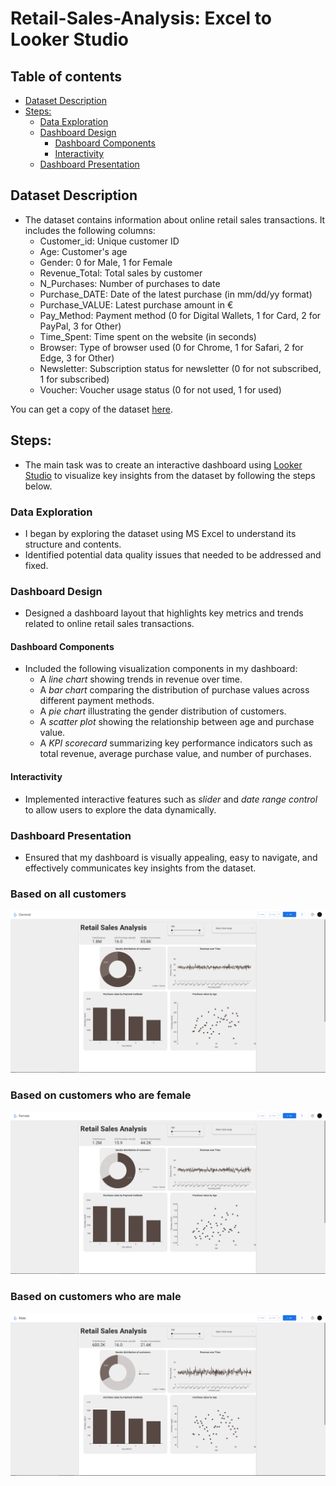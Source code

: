 # Retail-Sales-Analysis: Excel to Looker Studio





## Table of contents
- [Dataset Description](#dataset-description)
- [Steps:](#Steps)
  - [Data Exploration](#data-exploration)
  - [Dashboard Design](#dashboard-design)
    - [Dashboard Components](#dashboard-components)
    - [Interactivity](#interactivity)
  - [Dashboard Presentation](#dashboard-presentation)


## Dataset Description
- The dataset contains information about online retail sales transactions. It includes the following columns:
   -  Customer_id: Unique customer ID
   -  Age: Customer's age
   -  Gender: 0 for Male, 1 for Female
   -  Revenue_Total: Total sales by customer
   -  N_Purchases: Number of purchases to date
   -  Purchase_DATE: Date of the latest purchase (in mm/dd/yy format)
   -  Purchase_VALUE: Latest purchase amount in €
   -  Pay_Method: Payment method (0 for Digital Wallets, 1 for Card, 2 for PayPal, 3 for Other)
   -  Time_Spent: Time spent on the website (in seconds)
   -  Browser: Type of browser used (0 for Chrome, 1 for Safari, 2 for Edge, 3 for Other)
   -  Newsletter: Subscription status for newsletter (0 for not subscribed, 1 for subscribed)
   -  Voucher: Voucher usage status (0 for not used, 1 for used)

You can get a copy of the dataset [here](assets/dataset/Online_Shop_Customer_Sales_Data.csv).

## Steps:
- The main task was to create an interactive dashboard using [Looker Studio](https://lookerstudio.google.com/u/0/navigation/reporting) to visualize key insights from the dataset by following the steps below.
  
### Data Exploration
 -  I began by exploring the dataset using MS Excel to understand its structure and contents.
 -  Identified potential data quality issues that needed to be addressed and fixed.
   
### Dashboard Design
 -  Designed a dashboard layout that highlights key metrics and trends related to online retail sales transactions.
   
#### Dashboard Components
- Included the following visualization components in my dashboard:
  -  A *line chart* showing trends in revenue over time.
  -  A *bar chart* comparing the distribution of purchase values across different payment methods.
  -  A *pie chart* illustrating the gender distribution of customers.
  -  A *scatter plot* showing the relationship between age and purchase value.
  -  A *KPI scorecard* summarizing key performance indicators such as total revenue, average purchase value, and number of purchases.
    
#### Interactivity
 -  Implemented interactive features such as *slider* and *date range control* to allow users to explore the data dynamically.
   
### Dashboard Presentation
-  Ensured that my dashboard is visually appealing, easy to navigate, and effectively communicates key insights from the dataset.


### Based on all customers
![General](assets/images/General.png)


### Based on customers who are female
![Female](assets/images/Female.png)


### Based on customers who are male
![Male](assets/images/Male.png)





